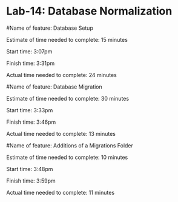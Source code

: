 # Lab-14: Database Normalization

#Name of feature: Database Setup

Estimate of time needed to complete: 15 minutes

Start time: 3:07pm

Finish time: 3:31pm

Actual time needed to complete: 24 minutes

#Name of feature: Database Migration

Estimate of time needed to complete:  30 minutes

Start time: 3:33pm

Finish time: 3:46pm

Actual time needed to complete: 13 minutes

#Name of feature: Additions of a Migrations Folder

Estimate of time needed to complete:  10 minutes

Start time: 3:48pm

Finish time: 3:59pm

Actual time needed to complete: 11 minutes
